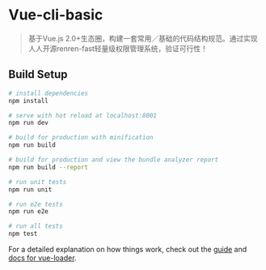 # Vue-cli-basic

> 基于Vue.js 2.0+生态圈，构建一套常用／基础的代码结构规范。通过实现人人开源renren-fast轻量级权限管理系统，验证可行性！

## Build Setup

``` bash
# install dependencies
npm install

# serve with hot reload at localhost:8001
npm run dev

# build for production with minification
npm run build

# build for production and view the bundle analyzer report
npm run build --report

# run unit tests
npm run unit

# run e2e tests
npm run e2e

# run all tests
npm test
```

For a detailed explanation on how things work, check out the [guide](http://vuejs-templates.github.io/webpack/) and [docs for vue-loader](http://vuejs.github.io/vue-loader).
